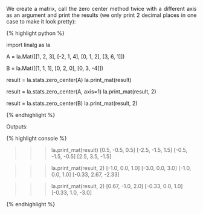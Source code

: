 <div style="text-align: justify">
<p>We create a matrix, call the zero center method twice with a different axis
as an argument and print the results (we only print 2 decimal places in one
case to make it look pretty):</p>
</div>

{% highlight python %}

import linalg as la

A = la.Mat([[1, 2, 3],
            [-2, 1, 4],
            [0, 1, 2],
            [3, 6, 1]])

B = la.Mat([[1, 1, 1],
            [0, 2, 0],
            [0, 3, -4]])

result = la.stats.zero_center(A)
la.print_mat(result)

result = la.stats.zero_center(A, axis=1)
la.print_mat(result, 2)

result = la.stats.zero_center(B)
la.print_mat(result, 2)

{% endhighlight %}

Outputs:

{% highlight console %}

>>> la.print_mat(result)
[0.5, -0.5, 0.5]
[-2.5, -1.5, 1.5]
[-0.5, -1.5, -0.5]
[2.5, 3.5, -1.5]

>>> la.print_mat(result, 2)
[-1.0, 0.0, 1.0]
[-3.0, 0.0, 3.0]
[-1.0, 0.0, 1.0]
[-0.33, 2.67, -2.33]

>>> la.print_mat(result, 2)
[0.67, -1.0, 2.0]
[-0.33, 0.0, 1.0]
[-0.33, 1.0, -3.0]

{% endhighlight %}
